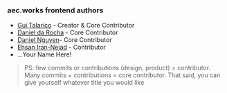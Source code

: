 ### aec.works frontend authors

* [Gui Talarico](github.com/gtalarico) - Creator & Core Contributor
* [Daniel da Rocha](github.com/danrocha) - Core Contributor
* [Daniel Nguyen](github.com/daneyul)- Core Contributor 
* [Ehsan Iran-Nejad](github.com/eirannejad) - Contributor
* ...Your Name Here! 


> PS: few commits or contributions (design, product) = contributor. Many commits + contributions = core contributor. That said, you can give yourself whatever title you would like
